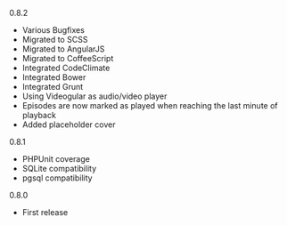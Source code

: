 0.8.2

* Various Bugfixes
* Migrated to SCSS
* Migrated to AngularJS
* Migrated to CoffeeScript
* Integrated CodeClimate
* Integrated Bower
* Integrated Grunt
* Using Videogular as audio/video player
* Episodes are now marked as played when reaching the last minute of playback
* Added placeholder cover

0.8.1

* PHPUnit coverage
* SQLite compatibility
* pgsql compatibility

0.8.0

* First release
